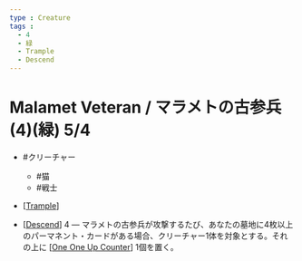 ```yaml
---
type : Creature
tags : 
  - 4
  - 緑
  - Trample
  - Descend
---
```

# Malamet Veteran / マラメトの古参兵 (4)(緑) 5/4

* #クリーチャー
  * #猫
  * #戦士

* [[Trample]]
* [[Descend]] 4 ― マラメトの古参兵が攻撃するたび、あなたの墓地に4枚以上のパーマネント・カードがある場合、クリーチャー1体を対象とする。それの上に [[One One Up Counter]] 1個を置く。 


[//begin]: # "Autogenerated link references for markdown compatibility"
[Trample]: ../../KeywordAbilities/Trample.md "Trample / トランプル"
[Descend]: ../../KeywordAbilities/Descend.md "Descend(N) / 落魄(N)"
[One One Up Counter]: <../../Counters/One One Up Counter.md> "+1/+1 Counter / +1/+1カウンター"
[//end]: # "Autogenerated link references"
